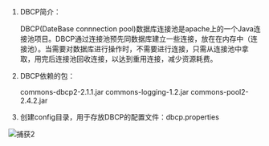 1. DBCP简介：

   DBCP(DateBase connnection pool)数据库连接池是apache上的一个Java连接池项目。DBCP通过连接池预先同数据库建立一些连接，放在在内存中（连接池）。当需要对数据库进行操作时，不需要进行连接，只需从连接池中拿取，用完后连接池回收连接，以达到重用连接，减少资源耗费。

2. DBCP依赖的包：

     commons-dbcp2-2.1.1.jar       commons-logging-1.2.jar       commons-pool2-2.4.2.jar

3. 创建config目录，用于存放DBCP的配置文件：dbcp.properties

![捕获2](C:\Users\bbg28\Documents\Java笔记\JavaEE\JavaWeb\捕获2.PNG)
